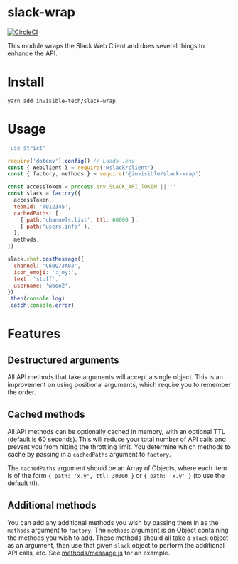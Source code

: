 # slack-wrap

[![CircleCI](https://circleci.com/gh/invisible-tech/slack-wrap.svg?style=svg)](https://circleci.com/gh/invisible-tech/slack-wrap)

This module wraps the Slack Web Client and does several things to enhance the API.

# Install
```
yarn add invisible-tech/slack-wrap
```


# Usage
```javascript
'use strict'

require('dotenv').config() // Loads .env
const { WebClient } = require('@slack/client')
const { factory, methods } = require('@invisible/slack-wrap')

const accessToken = process.env.SLACK_API_TOKEN || ''
const slack = factory({
  accessToken,
  teamId: 'T012345',
  cachedPaths: [
    { path:'channels.list', ttl: 60000 },
    { path:'users.info' },
  ],
  methods,
})

slack.chat.postMessage({
  channel: 'C6BQ7JA0J',
  icon_emoji: ':joy:',
  text: 'stuff',
  username: 'wooo2',
})
.then(console.log)
.catch(console.error)
```


# Features

## Destructured arguments

All API methods that take arguments will accept a single object. This is an improvement on using positional arguments, which require you to remember the order.

## Cached methods

All API methods can be optionally cached in memory, with an optional TTL (default is 60 seconds). This will reduce your total number of API calls and prevent you from hitting the throttling limit. You determine which methods to cache by passing in a `cachedPaths` argument to `factory`.

The `cachedPaths` argument should be an Array of Objects, where each item is of the form `{ path: 'x.y', ttl: 30000 }` or `{ path: 'x.y' }` (to use the default ttl).

## Additional methods

You can add any additional methods you wish by passing them in as the `methods` argument to `factory`. The `methods` argument is an Object containing the methods you wish to add. These methods should all take a `slack` object as an argument, then use that given `slack` object to perform the additional API calls, etc. See [methods/message.js](./src/slack/methods/message.js) for an example.
